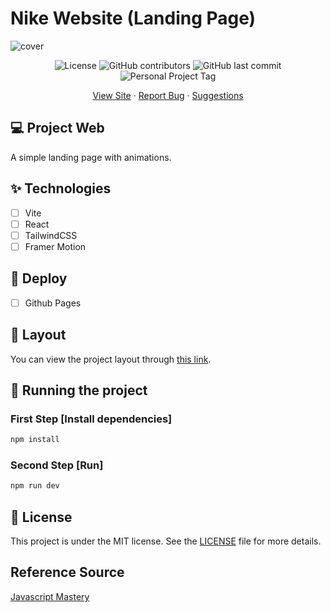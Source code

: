 # Nike Website (Landing Page)

![cover](.github/cover.png?style=flat)

<p align="center">
  <img alt="License" src="https://img.shields.io/static/v1?label=license&message=MIT&color=FF6452&labelColor=ffffff">
  <img alt="GitHub contributors" src="https://img.shields.io/github/contributors/eduardamirelly/nike-website?color=FF6452&labelColor=ffffff">
  <img alt="GitHub last commit" src="https://img.shields.io/github/last-commit/eduardamirelly/nike-website?color=FF6452&labelColor=ffffff">
  <img alt="Personal Project Tag" src="https://img.shields.io/static/v1?label=personal project&message=:)&color=FF6452&labelColor=ffffff">
</p>

<p align="center">
  <a href="https://eduardamirelly.github.io/nike-website/">View Site</a>
  ·
  <a href="https://github.com/eduardamirelly/nike-website/issues/new/choose">Report Bug</a>
  ·
  <a href="https://github.com/eduardamirelly/nike-website/issues/new/choose">Suggestions</a>
</p>

## 💻 Project Web

A simple landing page with animations.

## ✨ Technologies

-   [ ] Vite
-   [ ] React
-   [ ] TailwindCSS
-   [ ] Framer Motion

## 🚀 Deploy

-   [ ] Github Pages

## 🔖 Layout

You can view the project layout through [this link](https://www.figma.com/community/file/1138475967954448460).

## 🏁 Running the project

### First Step [Install dependencies]

```cl
npm install
```

### Second Step [Run]

```cl
npm run dev
```

## 📄 License

This project is under the MIT license. See the [LICENSE](LICENSE) file for more details.

## Reference Source

[Javascript Mastery](https://www.youtube.com/@javascriptmastery/videos)
